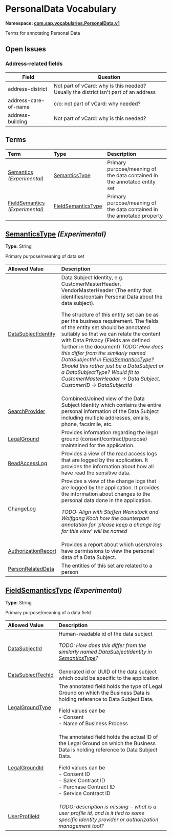 # PersonalData Vocabulary
**Namespace: [com.sap.vocabularies.PersonalData.v1](PersonalData.xml)**

Terms for annotating Personal Data


## Open Issues

### Address-related fields        

Field | Question
------|---------
address-district | Not part of vCard: why is this needed? Usually the district isn't part of an address
address-care-of-name | c/o: not part of vCard: why needed?
address-building | Not part of vCard: why is this needed?
        


## Terms

Term|Type|Description
:---|:---|:----------
[Semantics](PersonalData.xml#L47) *(Experimental)*|[SemanticsType](#SemanticsType)|<a name="Semantics"></a>Primary purpose/meaning of the data contained in the annotated entity set
[FieldSemantics](PersonalData.xml#L101) *(Experimental)*|[FieldSemanticsType](#FieldSemanticsType)|<a name="FieldSemantics"></a>Primary purpose/meaning of the data contained in the annotated property

## <a name="SemanticsType"></a>[SemanticsType](PersonalData.xml#L51) *(Experimental)*
**Type:** String

Primary purpose/meaning of data set

Allowed Value|Description
:------------|:----------
[DataSubjectIdentity](PersonalData.xml#L56)|Data Subject Identity, e.g. CustomerMasterHeader, VendorMasterHeader (The entity that identifies/contain Personal Data about the data subject).<p>The structure of this entity set can be as per the business requirement.  The fields of the entity set should be annotated suitably so that we can relate the content with Data Privacy (Fields are defined further in the document)                                  *TODO: How does this differ from the similarly named DataSubjectId in [FieldSemanticsType](#FieldSemanticsType)? Should this rather just be a DataSubject or a DataSubjectType? Would fit to CustomerMasterHeader -> Data Subject, CustomerID -> DataSubjectId*</p>
[SearchProvider](PersonalData.xml#L66)|Combined/Joined view of the Data Subject Identity which contains the entire personal information of the Data Subject including multiple addresses, emails, phone, facsimile, etc.
[LegalGround](PersonalData.xml#L71)|Provides information regarding the legal ground (consent/contract/purpose) maintained for the application.
[ReadAccessLog](PersonalData.xml#L76)|Provides a view of the read access logs that are logged by the application. It provides the information about how all have read the sensitive data.
[ChangeLog](PersonalData.xml#L81)|Provides a view of the change logs that are logged by the application. It provides the information about changes to the personal data done in the application.<p>*TODO: Align with Steffen Weinstock and Wolfgang Koch how the counterpart annotation for 'please keep a change log for this view' will be named*</p>
[AuthorizationReport](PersonalData.xml#L88)|Provides a report about which users/roles have permissions to view the personal data of a Data Subject.
[PersonRelatedData](PersonalData.xml#L93)|The entities of this set are related to a person

## <a name="FieldSemanticsType"></a>[FieldSemanticsType](PersonalData.xml#L105) *(Experimental)*
**Type:** String

Primary purpose/meaning of a data field

Allowed Value|Description
:------------|:----------
[DataSubjectId](PersonalData.xml#L110)|Human-readable id of the data subject<p>*TODO: How does this differ from the similarly named DataSubjectIdentity in [SemanticsType](#SemanticsType)?*</p>
[DataSubjectTechId](PersonalData.xml#L116)|Generated id or UUID of the data subject which could be specific to the application
[LegalGroundType](PersonalData.xml#L120)|The annotated field holds the type of Legal Ground on which the Business Data is holding reference to Data Subject Data.<p>Field values can be<br/>                - Consent<br/>                - Name of Business Process                 </p>
[LegalGroundId](PersonalData.xml#L133)|The annotated field holds the actual ID of the Legal Ground on which the Business Data is holding reference to Data Subject Data.<p>Field values can be<br/>                - Consent ID<br/>                - Sales Contract ID<br/>                - Purchase Contract ID<br/>                - Service Contract ID                 </p>
[UserProfileId](PersonalData.xml#L150)|*TODO: description is missing - what is a user profile id, and is it tied to some specific identity provider or authorization management tool?*
